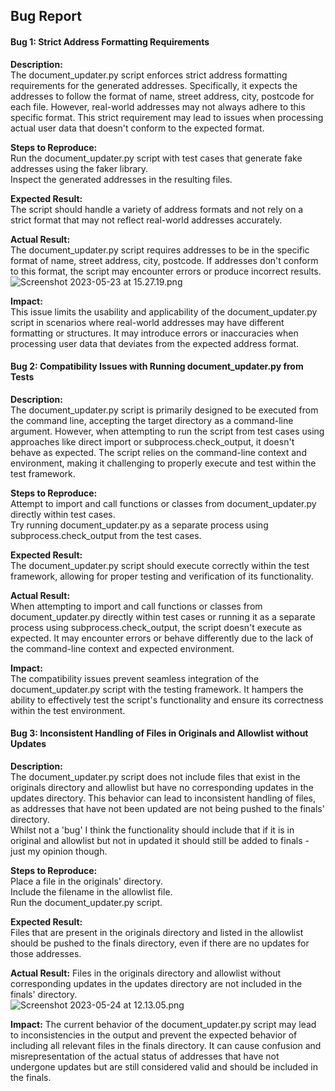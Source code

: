 ## Bug Report
#### Bug 1: Strict Address Formatting Requirements
**Description:**
<br>The document_updater.py script enforces strict address formatting requirements 
for the generated addresses. Specifically, it expects the addresses to follow 
the format of name, street address, city, postcode for each file. However, real-world 
addresses may not always adhere to this specific format. This strict requirement may 
lead to issues when processing actual user data that doesn't conform to the expected format.

**Steps to Reproduce:**
<br>Run the document_updater.py script with test cases that generate fake 
addresses using the faker library.
<br>Inspect the generated addresses in the resulting files.

**Expected Result:**
<br>The script should handle a variety of address formats and not rely on a 
strict format that may not reflect real-world addresses accurately.

**Actual Result:**
<br>The document_updater.py script requires addresses to be in the specific 
format of name, street address, city, postcode. If addresses don't conform to 
this format, the script may encounter errors or produce incorrect results.
<br>![Screenshot 2023-05-23 at 15.27.19.png](..%2F..%2FDesktop%2FScreenshot%202023-05-23%20at%2015.27.19.png)

**Impact:**
<br>This issue limits the usability and applicability of the document_updater.py 
script in scenarios where real-world addresses may have different formatting or 
structures. It may introduce errors or inaccuracies when processing user data 
that deviates from the expected address format.

#### Bug 2: Compatibility Issues with Running document_updater.py from Tests
**Description:**
<br>The document_updater.py script is primarily designed to be executed from the 
command line, accepting the target directory as a command-line argument. However, 
when attempting to run the script from test cases using approaches like direct import 
or subprocess.check_output, it doesn't behave as expected. The script relies on the 
command-line context and environment, making it challenging to properly execute and 
test within the test framework.

**Steps to Reproduce:**
<br>Attempt to import and call functions or classes from document_updater.py 
directly within test cases.
<br>Try running document_updater.py as a separate process using 
subprocess.check_output from the test cases.

**Expected Result:**
<br>The document_updater.py script should execute correctly within the test framework, 
allowing for proper testing and verification of its functionality.

**Actual Result:**
<br>When attempting to import and call functions or classes from 
document_updater.py directly within test cases or running it as a separate 
process using subprocess.check_output, the script doesn't execute as expected. 
It may encounter errors or behave differently due to the lack of the command-line 
context and expected environment.

**Impact:**
<br>The compatibility issues prevent seamless integration of the document_updater.py 
script with the testing framework. It hampers the ability to effectively test the 
script's functionality and ensure its correctness within the test environment.

#### Bug 3: Inconsistent Handling of Files in Originals and Allowlist without Updates
**Description:**
<br>The document_updater.py script does not include files that exist in the originals 
directory and allowlist but have no corresponding updates in the updates directory. 
This behavior can lead to inconsistent handling of files, as addresses that have not 
been updated are not being pushed to the finals' directory.
<br>Whilst not a 'bug' I think the functionality should include that if it is in original and allowlist 
but not in updated it should still be added to finals - just my opinion though.

**Steps to Reproduce:**
<br>Place a file in the originals' directory.
<br>Include the filename in the allowlist file.
<br>Run the document_updater.py script.

**Expected Result:**
<br>Files that are present in the originals directory and listed 
in the allowlist should be pushed to the finals directory, even if 
there are no updates for those addresses.

**Actual Result:**
Files in the originals directory and allowlist without corresponding 
updates in the updates directory are not included in the finals' directory.
<br>![Screenshot 2023-05-24 at 12.13.05.png](..%2F..%2FDesktop%2FScreenshot%202023-05-24%20at%2012.13.05.png)

**Impact:**
The current behavior of the document_updater.py script may lead to inconsistencies 
in the output and prevent the expected behavior of including all relevant files 
in the finals directory. It can cause confusion and misrepresentation of the actual 
status of addresses that have not undergone updates but are still considered valid 
and should be included in the finals.